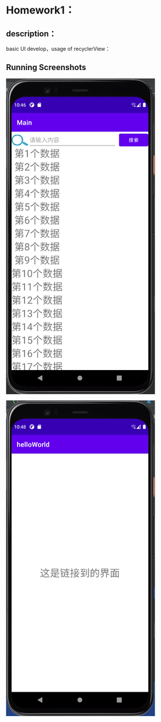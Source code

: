 # Homework1：

## description：

basic UI develop，usage of recyclerView：

## Running Screenshots

![1614681990606](1614681990606.png)

![1614682125061](1614682125061.png)

